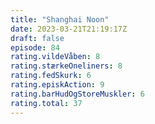 ```yaml
---
title: "Shanghai Noon"
date: 2023-03-21T21:19:17Z
draft: false
episode: 84
rating.vildeVåben: 8
rating.stærkeOneliners: 8
rating.fedSkurk: 6
rating.episkAction: 9
rating.barHudOgStoreMuskler: 6
rating.total: 37
---
```


